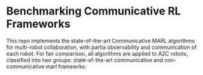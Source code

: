 # Benchmarking Communicative RL Frameworks
This repo implements the state-of-the-art Communicative MARL algorithms for multi-robot collaboration, with partia observability and communication of each robot. For fair comparison, all algorithms are applied to A2C robots, classified into two groups: state-of-the-art communicative and non-communicative marl framewrks.
